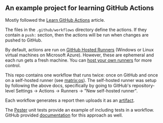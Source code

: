 An example project for learning GitHub Actions
----------------------------------------------

Mostly followed the [Learn GitHub Actions][learn-github-actions] article.

The files in the `.github/workflows` directory define the actions. If they
contain a `push:` section, then the actions will be run when changes are pushed
to GitHub.

By default, actions are run on [GitHub Hosted Runners][github-hosted-runners]
(Windows or Linux virtual machines on Microsoft Azure). However, these are
ephemeral and each run gets a fresh machine. You can [host your own
runners][host-your-own-runners] for more control.

This repo contains one workflow that runs twice: once on GitHub and once on a
self-hosted runner (see [matrix:os][matrix-os]). The self-hosted runner was
setup by following the above docs, specifically by going to GitHub's
repository-level Settings -> Actions -> Runners -> "New self-hosted runner".

Each workflow generates a report then uploads it as an [artifact][artifacts].

The [Pester][pester] unit tests provide an example of including tests in a
workflow. GitHub provided [documentation][pester-github] for this approach as
well.

[learn-github-actions]: https://docs.github.com/en/actions/learn-github-actions
[github-hosted-runners]: https://docs.github.com/en/actions/using-github-hosted-runners/about-github-hosted-runners
[host-your-own-runners]: https://docs.github.com/en/actions/hosting-your-own-runners
[matrix-os]: https://docs.github.com/en/actions/learn-github-actions/workflow-syntax-for-github-actions#example-running-with-multiple-operating-systems
[artifacts]: https://github.com/actions/upload-artifact
[pester]: https://pester.dev/docs/quick-start
[pester-github]: https://docs.github.com/en/actions/automating-builds-and-tests/building-and-testing-powershell

